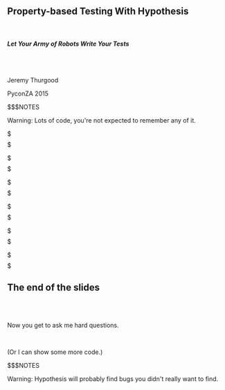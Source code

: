 ## Property-based Testing With Hypothesis

<br/>

#### _Let Your Army of Robots Write Your Tests_

<br/>

<br/>

Jeremy Thurgood

PyconZA 2015

$$$NOTES

Warning: Lots of code, you're not expected to remember any of it.

$$$
$$$

<!-- @include 1_what_is_property_based_testing.part.md -->

$$$
$$$

<!-- @include 2_hypothesis_basics.part.md -->

$$$
$$$

<!-- @include 3_generating_values.part.md -->

$$$
$$$

<!-- @include 4_writing_properties.part.md -->

$$$
$$$

<!-- @include 5_stateful_tests.part.md -->

$$$
$$$

## The end of the slides

<br/><br/>

Now you get to ask me hard questions.

<br/>

(Or I can show some more code.)

$$$NOTES

Warning: Hypothesis will probably find bugs you didn't really want to find.
